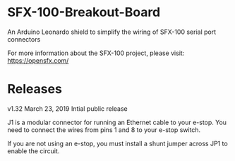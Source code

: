 # SFX-100-Breakout-Board
An Arduino Leonardo shield to simplify the wiring of SFX-100 serial port connectors

For more information about the SFX-100 project, please visit:
https://opensfx.com/


Releases
========
v1.32 March 23, 2019
Intial public release

J1 is a modular connector for running an Ethernet cable to your e-stop. You need to connect the wires from pins 1 and 8 to your e-stop switch.

If you are not using an e-stop, you must install a shunt jumper across JP1 to enable the circuit.